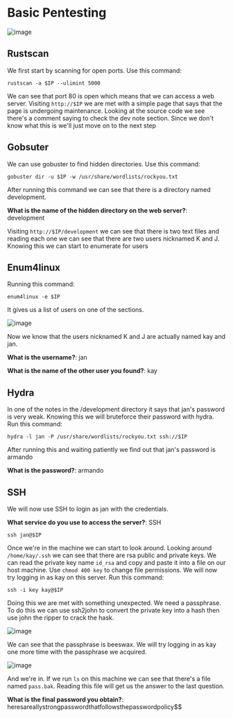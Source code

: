 # Basic Pentesting

![image](https://github.com/dharneegan/ctf/assets/122503989/caf2d85a-a2bb-4f7d-8e95-5a9ae35c5793)

## Rustscan 

We first start by scanning for open ports. Use this command:
```
rustscan -a $IP --ulimint 5000
```
We can see that port 80 is open which means that we can access a web server. Visiting `http://$IP` we are met with a simple page that says that the page is undergoing maintenance. Looking at the source code we see there's a comment saying to check the dev note section. Since we don't know what this is we'll just move on to the next step

## Gobsuter

We can use gobuster to find hidden directories. Use this command:
```
gobuster dir -u $IP -w /usr/share/wordlists/rockyou.txt
```

After running this command we can see that there is a directory named development.

**What is the name of the hidden directory on the web server?**: development

Visiting `http://$IP/development` we can see that there is two text files and reading each one we can see that there are two users nicknamed K and J. Knowing this we can start to enumerate for users

## Enum4linux

Running this command:
```
enum4linux -e $IP
```
It gives us a list of users on one of the sections. 

![image](https://github.com/dharneegan/ctf/assets/122503989/8bd9cb19-f190-4b83-97c5-d18688649fc4)

Now we know that the users nicknamed K and J are actually named kay and jan.

**What is the username?**: jan

**What is the name of the other user you found?**: kay

## Hydra

In one of the notes in the /development directory it says that jan's password is very weak. Knowing this we will bruteforce their password with hydra. Run this command:
```
hydra -l jan -P /usr/share/wordlists/rockyou.txt ssh://$IP
```
After running this and waiting patiently we find out that jan's password is armando

**What is the password?**: armando

## SSH

We will now use SSH to login as jan with the credentials.

**What service do you use to access the server?**: SSH
```
ssh jan@$IP
```
Once we're in the machine we can start to look around. Looking around `/home/kay/.ssh` we can see that there are rsa public and private keys. We can read the private key name `id_rsa` and copy and paste it into a file on our host machine. Use `chmod 400 key` to change file permissions. We will now try logging in as kay on this server. Run this command:
```
ssh -i key kay@$IP 
```
Doing this we are met with something unexpected. We need a passphrase. To do this we can use ssh2john to convert the private key into a hash then use john the ripper to crack the hask. 

![image](https://github.com/dharneegan/ctf/assets/122503989/e25b3dfc-cc6d-4a3f-a669-00b26b3e3f9e)

We can see that the passphrase is beeswax. We will try logging in as kay one more time with the passphrase we acquired.

![image](https://github.com/dharneegan/ctf/assets/122503989/c4f49cc3-a4c5-403a-a927-09c93e239f8c)

And we're in. If we run `ls` on this machine we can see that there's a file named `pass.bak`. Reading this file will get us the answer to the last question.

**What is the final password you obtain?**: heresareallystrongpasswordthatfollowsthepasswordpolicy$$


